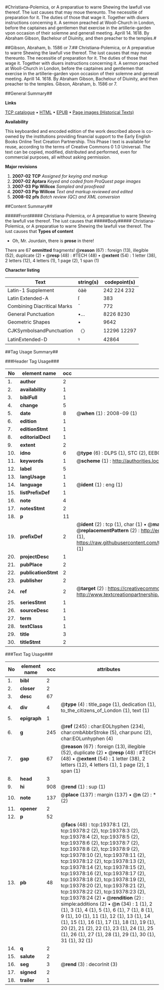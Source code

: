#Christiana-Polemica, or A preparatiue to warre Shewing the lawfull vse thereof. The iust causes that may moue thereunto. The necessitie of preparation for it. The duties of those that wage it. Together with diuers instructions concerning it. A sermon preached at Wooll-Church in London, before the captaines and gentlemen that exercise in the artillerie-garden vpon occasion of their solemne and generall meeting. Aprill 14. 1618. By Abraham Gibson, Bachelour of Diuinity, and then preacher to the temples.#

##Gibson, Abraham, b. 1586 or 7.##
Christiana-Polemica, or A preparatiue to warre Shewing the lawfull vse thereof. The iust causes that may moue thereunto. The necessitie of preparation for it. The duties of those that wage it. Together with diuers instructions concerning it. A sermon preached at Wooll-Church in London, before the captaines and gentlemen that exercise in the artillerie-garden vpon occasion of their solemne and generall meeting. Aprill 14. 1618. By Abraham Gibson, Bachelour of Diuinity, and then preacher to the temples.
Gibson, Abraham, b. 1586 or 7.

##General Summary##

**Links**

[TCP catalogue](http://www.ota.ox.ac.uk/tcp/)  • 
[HTML](http://tei.it.ox.ac.uk/tcp/Texts-HTML/free/A01/A01690.html)  • 
[EPUB](http://tei.it.ox.ac.uk/tcp/Texts-EPUB/free/A01/A01690.epub) • 
[Page images (Historical Texts)](https://data.historicaltexts.jisc.ac.uk/view?pubId=eebo-99853973e&pageId=eebo-99853973e-19378-1)

**Availability**

This keyboarded and encoded edition of the
	       work described above is co-owned by the institutions
	       providing financial support to the Early English Books
	       Online Text Creation Partnership. This Phase I text is
	       available for reuse, according to the terms of Creative
	       Commons 0 1.0 Universal. The text can be copied,
	       modified, distributed and performed, even for
	       commercial purposes, all without asking permission.

**Major revisions**

1. __2007-02__ __TCP__ *Assigned for keying and markup*
1. __2007-02__ __Aptara__ *Keyed and coded from ProQuest page images*
1. __2007-03__ __Pip Willcox__ *Sampled and proofread*
1. __2007-03__ __Pip Willcox__ *Text and markup reviewed and edited*
1. __2008-02__ __pfs__ *Batch review (QC) and XML conversion*

##Content Summary##

#####Front#####
Christiana-Polemica, or A preparatiue to warre Shewing the lawfull vse thereof. The iust causes that
#####Body#####
Christiana-Polemica, or A preparatiue to warre Shewing the lawfull vse thereof. The iust causes that
**Types of content**

  * Oh, Mr. Jourdain, there is **prose** in there!

There are 67 **ommitted** fragments! 
 @__reason__ (67) : foreign (13), illegible (52), duplicate (2)  •  @__resp__ (48) : #TECH (48)  •  @__extent__ (54) : 1 letter (38), 2 letters (12), 4 letters (1), 1 page (2), 1 span (1)

**Character listing**


|Text|string(s)|codepoint(s)|
|---|---|---|
|Latin-1 Supplement|òàè|242 224 232|
|Latin Extended-A|ſ|383|
|Combining             Diacritical Marks|̄|772|
|General Punctuation|•…|8226 8230|
|Geometric Shapes|▪|9642|
|CJKSymbolsandPunctuation|〈〉|12296 12297|
|LatinExtended-D|ꝰ|42864|

##Tag Usage Summary##

###Header Tag Usage###

|No|element name|occ|attributes|
|---|---|---|---|
|1.|__author__|2||
|2.|__availability__|1||
|3.|__biblFull__|1||
|4.|__change__|5||
|5.|__date__|8| @__when__ (1) : 2008-09 (1)|
|6.|__edition__|1||
|7.|__editionStmt__|1||
|8.|__editorialDecl__|1||
|9.|__extent__|2||
|10.|__idno__|6| @__type__ (6) : DLPS (1), STC (2), EEBO-CITATION (1), PROQUEST (1), VID (1)|
|11.|__keywords__|1| @__scheme__ (1) : http://authorities.loc.gov/ (1)|
|12.|__label__|5||
|13.|__langUsage__|1||
|14.|__language__|1| @__ident__ (1) : eng (1)|
|15.|__listPrefixDef__|1||
|16.|__note__|4||
|17.|__notesStmt__|2||
|18.|__p__|11||
|19.|__prefixDef__|2| @__ident__ (2) : tcp (1), char (1)  •  @__matchPattern__ (2) : ([0-9\-]+):([0-9IVX]+) (1), (.+) (1)  •  @__replacementPattern__ (2) : http://eebo.chadwyck.com/downloadtiff?vid=$1&page=$2 (1), https://raw.githubusercontent.com/textcreationpartnership/Texts/master/tcpchars.xml#$1 (1)|
|20.|__projectDesc__|1||
|21.|__pubPlace__|2||
|22.|__publicationStmt__|2||
|23.|__publisher__|2||
|24.|__ref__|2| @__target__ (2) : https://creativecommons.org/publicdomain/zero/1.0/ (1), http://www.textcreationpartnership.org/docs/. (1)|
|25.|__seriesStmt__|1||
|26.|__sourceDesc__|1||
|27.|__term__|1||
|28.|__textClass__|1||
|29.|__title__|3||
|30.|__titleStmt__|2||


###Text Tag Usage###

|No|element name|occ|attributes|
|---|---|---|---|
|1.|__bibl__|2||
|2.|__closer__|2||
|3.|__desc__|67||
|4.|__div__|4| @__type__ (4) : title_page (1), dedication (1), to_the_citizens_of_London (1), text (1)|
|5.|__epigraph__|1||
|6.|__g__|245| @__ref__ (245) : char:EOLhyphen (234), char:cmbAbbrStroke (5), char:punc (2), char:EOLunhyphen (4)|
|7.|__gap__|67| @__reason__ (67) : foreign (13), illegible (52), duplicate (2)  •  @__resp__ (48) : #TECH (48)  •  @__extent__ (54) : 1 letter (38), 2 letters (12), 4 letters (1), 1 page (2), 1 span (1)|
|8.|__head__|3||
|9.|__hi__|908| @__rend__ (1) : sup (1)|
|10.|__note__|137| @__place__ (137) : margin (137)  •  @__n__ (2) : * (2)|
|11.|__opener__|2||
|12.|__p__|52||
|13.|__pb__|48| @__facs__ (48) : tcp:19378:1 (2), tcp:19378:2 (2), tcp:19378:3 (2), tcp:19378:4 (2), tcp:19378:5 (2), tcp:19378:6 (2), tcp:19378:7 (2), tcp:19378:8 (2), tcp:19378:9 (2), tcp:19378:10 (2), tcp:19378:11 (2), tcp:19378:12 (2), tcp:19378:13 (2), tcp:19378:14 (2), tcp:19378:15 (2), tcp:19378:16 (2), tcp:19378:17 (2), tcp:19378:18 (2), tcp:19378:19 (2), tcp:19378:20 (2), tcp:19378:21 (2), tcp:19378:22 (2), tcp:19378:23 (2), tcp:19378:24 (2)  •  @__rendition__ (2) : simple:additions (2)  •  @__n__ (34) : 1 (1), 2 (1), 3 (1), 4 (1), 5 (1), 6 (1), 7 (1), 8 (1), 9 (1), 10 (1), 11 (1), 12 (1), 13 (1), 14 (1), 15 (1), 16 (1), 17 (1), 18 (1), 19 (1), 20 (2), 21 (2), 22 (1), 23 (1), 24 (1), 25 (1), 26 (1), 27 (1), 28 (1), 29 (1), 30 (1), 31 (1), 32 (1)|
|14.|__q__|2||
|15.|__salute__|2||
|16.|__seg__|3| @__rend__ (3) : decorInit (3)|
|17.|__signed__|2||
|18.|__trailer__|1||
